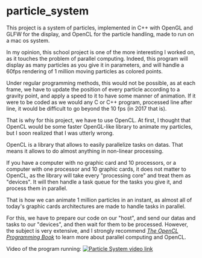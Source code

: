 # particle_system

This project is a system of particles, implemented in C++ with OpenGL and GLFW for the display, and OpenCL for the particle handling,
made to run on a mac os system.

In my opinion, this school project is one of the more interesting I worked on, as it touches the problem of parallel computing.
Indeed, this program will display as many particles as you give it in parameters, and will handle a 60fps rendering
of 1 million moving particles as colored points.

Under regular programming methods, this would not be possible, as at each frame, we have to update the position of every
particle according to a gravity point, and apply a speed to it to have some manner of animation. If it were to be
coded as we would any C or C++ program, processed line after line, it would be difficult to go beyond the 10 fps (in 2017 that is).

That is why for this project, we have to use OpenCL. At first, I thought that OpenCL would be some faster OpenGL-like library to animate
my particles, but I soon realized that I was utterly wrong.

OpenCL is a library that allows to easily parallelize tasks on datas. That means it allows to do almost anything in non-linear processing.

If you have a computer with no graphic card and 10 processors, or a computer with one processor and 10 graphic cards, it does not matter
to OpenCL, as the library will take every "processing core" and treat them as "devices". It will then handle a task queue for the
tasks you give it, and process them in parallel.

That is how we can animate 1 million particles in an instant, as almost all of today's graphic cards architectures are made to handle
tasks in parallel.

For this, we have to prepare our code on our "host", and send our datas and tasks to our "devices", and then wait for them to be
processed.
However, the subject is very extensive, and I strongly recommend [*The OpenCL Programming Book*](https://www.fixstars.com/en/opencl/book/)
to learn more about parallel computing and OpenCL.

Video of the program running:
[![Particle System video link](https://img.youtube.com/vi/NLhrn4jX7YM/0.jpg)](https://www.youtube.com/watch?v=NLhrn4jX7YM)
